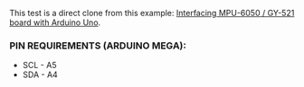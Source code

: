 This test is a direct clone from this example: [Interfacing MPU-6050 / GY-521 board with Arduino Uno](https://electrosome.com/interfacing-mpu-6050-gy-521-arduino-uno/).

### PIN REQUIREMENTS (ARDUINO MEGA):
* SCL - A5
* SDA - A4
